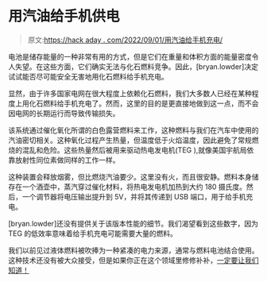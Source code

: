 # 用汽油给手机供电

> 原文:[https://hack aday . com/2022/09/01/用汽油给手机充电/](https://hackaday.com/2022/09/01/powering-a-cellphone-with-gasoline/)

电池是储存能量的一种非常有用的方式，但是它们在重量和体积方面的能量密度令人失望。在这些方面，它们确实无法与化石燃料竞争。因此，[bryan.lowder]决定试试能否尽可能安全无害地用化石燃料给手机充电。

显然，由于许多国家电网在很大程度上依赖化石燃料，我们大多数人已经在某种程度上用化石燃料给手机充电了。然而，这里的目的是更直接地做到这一点，而不会因电网的长期运行而导致传输损失。

该系统通过催化氧化所谓的白色露营燃料来工作，这种燃料与我们在汽车中使用的汽油密切相关。这种氧化过程产生热量，但温度低于火焰温度，因此避免了常规燃烧的混乱和危险。这些热量然后被用来驱动热电发电机(TEG ),就像美国宇航局依靠放射性同位素做同样的工作一样。

这种装置会释放烟雾，但比燃烧汽油要少。这里没有火，而且很安静。燃料本身储存在一个酒壶中，蒸汽穿过催化材料，将热电发电机加热到大约 180 摄氏度。然后，一个调节器将电压输出提升到 5V，并将其传递到 USB 端口，用于给手机充电。

[bryan.lowder]还没有提供关于该版本性能的细节。我们渴望看到这些数字，因为 TEG 的低效率意味着给手机充电可能需要大量的燃料。

我们以前见过液体燃料被吹捧为一种紧凑的电力来源，通常与燃料电池结合使用。这种技术还没有被大众接受，但是如果你正在这个领域里修修补补，[一定要让我们知道！](http://hackaday.com/submit-a-tip)
